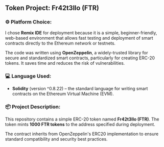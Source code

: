 ## Token Project: Fr42t3llo (FTR)

### ⚙️ Platform Choice:
I chose **Remix IDE** for deployment because it is a simple, beginner-friendly, web-based environment that allows fast testing and deployment of smart contracts directly to the Ethereum network or testnets.

The code was written using **OpenZeppelin**, a widely-trusted library for secure and standardized smart contracts, particularly for creating ERC-20 tokens. It saves time and reduces the risk of vulnerabilities.

### 💻 Language Used:
- **Solidity** (version ^0.8.22) – the standard language for writing smart contracts on the Ethereum Virtual Machine (EVM).

### 📦 Project Description:
This repository contains a simple ERC-20 token named **Fr42t3llo (FTR)**.
The token mints **1000 FTR tokens** to the address specified during deployment.

The contract inherits from OpenZeppelin's ERC20 implementation to ensure standard compatibility and security best practices.


